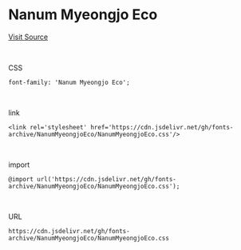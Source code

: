 # Nanum Myeongjo Eco

[Visit Source](https://hangeul.naver.com/font)

&nbsp;

CSS

```
font-family: 'Nanum Myeongjo Eco';
```

&nbsp;

link

```
<link rel='stylesheet' href='https://cdn.jsdelivr.net/gh/fonts-archive/NanumMyeongjoEco/NanumMyeongjoEco.css'/>
```

&nbsp;

import

```
@import url('https://cdn.jsdelivr.net/gh/fonts-archive/NanumMyeongjoEco/NanumMyeongjoEco.css');
```

&nbsp;

URL

```
https://cdn.jsdelivr.net/gh/fonts-archive/NanumMyeongjoEco/NanumMyeongjoEco.css
```
